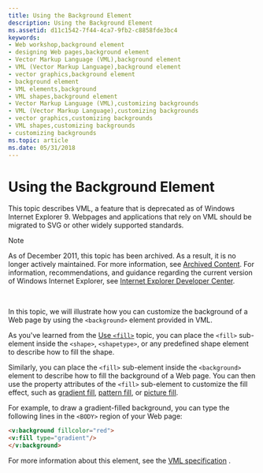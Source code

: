 ```yaml
---
title: Using the Background Element
description: Using the Background Element
ms.assetid: d11c1542-7f44-4ca7-9fb2-c8858fde3bc4
keywords:
- Web workshop,background element
- designing Web pages,background element
- Vector Markup Language (VML),background element
- VML (Vector Markup Language),background element
- vector graphics,background element
- background element
- VML elements,background
- VML shapes,background element
- Vector Markup Language (VML),customizing backgrounds
- VML (Vector Markup Language),customizing backgrounds
- vector graphics,customizing backgrounds
- VML shapes,customizing backgrounds
- customizing backgrounds
ms.topic: article
ms.date: 05/31/2018
---
```


# Using the Background Element

This topic describes VML, a feature that is deprecated as of Windows Internet Explorer 9. Webpages and applications that rely on VML should be migrated to SVG or other widely supported standards.

> [!Note]  
> As of December 2011, this topic has been archived. As a result, it is no longer actively maintained. For more information, see [Archived Content](https://docs.microsoft.com/previous-versions/windows/internet-explorer/ie-developer/). For information, recommendations, and guidance regarding the current version of Windows Internet Explorer, see [Internet Explorer Developer Center](https://go.microsoft.com/fwlink/p/?linkid=204313).

 

In this topic, we will illustrate how you can customize the background of a Web page by using the `<background>` element provided in VML.

As you've learned from the [Use `<fill>`](web-workshop---how-to-use-vml-on-web-pages-----fill--element.md) topic, you can place the `<fill>` sub-element inside the `<shape>`, `<shapetype>`, or any predefined shape element to describe how to fill the shape.

Similarly, you can place the `<fill>` sub-element inside the `<background>` element to describe how to fill the background of a Web page. You can then use the property attributes of the `<fill>` sub-element to customize the fill effect, such as [gradient fill](web-workshop---how-to-use-vml-on-web-pages-----fill--element.md), [pattern fill](web-workshop---how-to-use-vml-on-web-pages-----fill--element.md), or [picture fill](web-workshop---how-to-use-vml-on-web-pages-----fill--element.md).

For example, to draw a gradient-filled background, you can type the following lines in the `<BODY>` region of your Web page:


```HTML
<v:background fillcolor="red">
<v:fill type="gradient"/>
</v:background>
```





For more information about this element, see the [VML specification](https://www.w3.org/TR/NOTE-VML#-toc416858389) .

 

 




